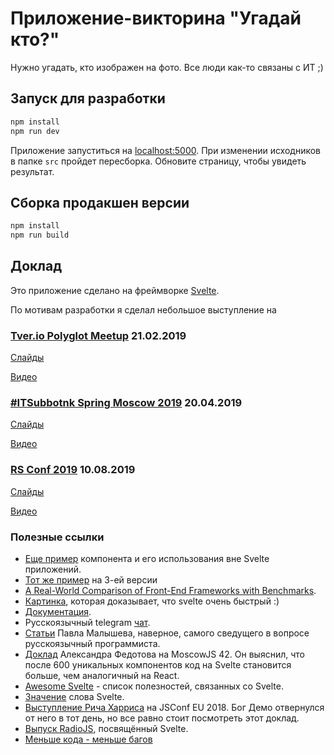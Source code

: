 # Приложение-викторина "Угадай кто?"

Нужно угадать, кто изображен на фото.
Все люди как-то связаны с ИТ ;)

## Запуск для разработки

```bash
npm install
npm run dev
```

Приложение запуститься на [localhost:5000](http://localhost:5000).
При изменении исходников в папке `src` пройдет пересборка.
Обновите страницу, чтобы увидеть результат.

## Сборка продакшен версии

```bash
npm install
npm run build
```

## Доклад

Это приложение сделано на фреймворке [Svelte](https://svelte.technology).

По мотивам разработки я сделал небольшое выступление на

### [Tver.io Polyglot Meetup](https://tver.io/) 21.02.2019

[Слайды](https://drive.google.com/file/d/18cfPmBmF_6RgQmmspK3ckkU12FjLnAws/view?usp=sharing)

[Видео](https://www.youtube.com/watch?v=6pkHf2tY4Tc&t=1s)

### [#ITSubbotnk Spring Moscow 2019](https://events.epam.com/events/itsubbotnik-msk-spring-2019/talks/9325) 20.04.2019

[Слайды](https://drive.google.com/file/d/1i-h-yqs33jPTUjjyJayd4ThMXeudji9C/view?usp=sharing)

[Видео](https://www.youtube.com/watch?v=zn0aNihceDk&t=76s)

### [RS Conf 2019](https://rsconf.by/speakers/alexander-shushunov.html) 10.08.2019

[Слайды](https://drive.google.com/file/d/1rYWHK3r7eOWMz0E-FuJ6_ROdwVrVtCYq/view?usp=sharing)

[Видео](https://www.youtube.com/watch?v=H9HUaQyUZpc)


### Полезные ссылки

- [Еще пример](https://github.com/AlexanderShushunov/simple-svelte-component) компонента и его использования вне Svelte приложений.
- [Тот же пример](https://github.com/AlexanderShushunov/simple-svelte3-component) на 3-ей версии
- [A Real-World Comparison of Front-End Frameworks with Benchmarks](https://medium.freecodecamp.org/a-realworld-comparison-of-front-end-frameworks-with-benchmarks-2019-update-4be0d3c78075).
- [Картинка](https://twitter.com/Rich_Harris/status/1065992585095929857/photo/1), которая доказывает, что svelte очень быстрый :)
- [Документация](https://svelte.dev/).
- Русскоязычный telegram [чат](https://t.me/sveltejs).
- [Статьи](https://habr.com/ru/users/PaulMaly/) Павла Малышева, наверное, самого сведущего в вопросе русскоязычный программиста.
- [Доклад](https://www.youtube.com/watch?v=tgvgCAOR4O8&feature=youtu.be) Александра Федотова на MoscowJS 42. Он выяснил, что после 600 уникальных компонентов код на Svelte становится больше, чем аналогичный на React.
- [Awesome Svelte](https://github.com/sveltejs/awesome#community) - список полезностей, связанных со Svelte.
- [Значение](https://en.oxforddictionaries.com/definition/svelte) слова Svelte.
- [Выступление Рича Харриса](https://youtu.be/qqt6YxAZoOc) на JSConf EU 2018. Бог Демо отвернулся от него в тот день, но все равно стоит посмотреть этот доклад.
- [Выпуск RadioJS](https://radiojs.ru/2018/12/radiojs-54), посвящённый Svelte.
- [Меньше кода - меньше багов](https://svelte.dev/blog/write-less-code)
